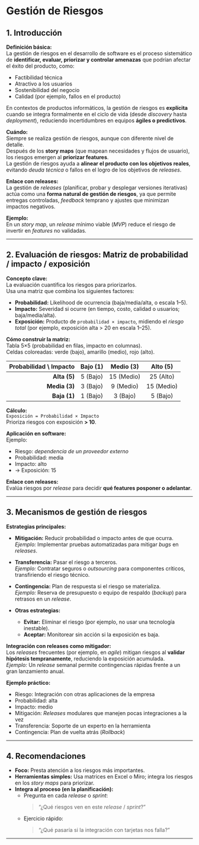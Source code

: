# Gestión de Riesgos

## 1. Introducción

**Definición básica:**  
La gestión de riesgos en el desarrollo de software es el proceso sistemático de **identificar, evaluar, priorizar y controlar amenazas** que podrían afectar el éxito del producto, como:

- Factibilidad técnica  
- Atractivo a los usuarios  
- Sostenibilidad del negocio  
- Calidad (por ejemplo, fallos en el producto)

En contextos de productos informáticos, la gestión de riesgos es **explícita** cuando se integra formalmente en el ciclo de vida (desde *discovery* hasta *deployment*), reduciendo incertidumbres en equipos **ágiles o predictivos**.

**Cuándo:**  
Siempre se realiza gestión de riesgos, aunque con diferente nivel de detalle.  
Después de los **story maps** (que mapean necesidades y flujos de usuario), los riesgos emergen al **priorizar features**.  
La gestión de riesgos ayuda a **alinear el producto con los objetivos reales**, evitando *deuda técnica* o fallos en el logro de los objetivos de *releases*.

**Enlace con releases:**  
La gestión de *releases* (planificar, probar y desplegar versiones iterativas) actúa como una **forma natural de gestión de riesgos**, ya que permite entregas controladas, *feedback* temprano y ajustes que minimizan impactos negativos.

**Ejemplo:**  
En un *story map*, un *release* mínimo viable (*MVP*) reduce el riesgo de invertir en *features* no validadas.

---

## 2. Evaluación de riesgos: Matriz de probabilidad / impacto / exposición

**Concepto clave:**  
La evaluación cuantifica los riesgos para priorizarlos.  
Usa una matriz que combina los siguientes factores:

- **Probabilidad:** Likelihood de ocurrencia (baja/media/alta, o escala 1–5).  
- **Impacto:** Severidad si ocurre (en tiempo, costo, calidad o usuarios; baja/media/alta).  
- **Exposición:** Producto de `probabilidad × impacto`, midiendo el *riesgo total* (por ejemplo, exposición alta > 20 en escala 1–25).

**Cómo construir la matriz:**  
Tabla 5×5 (probabilidad en filas, impacto en columnas).  
Celdas coloreadas: verde (bajo), amarillo (medio), rojo (alto).

| Probabilidad \ Impacto | Bajo (1) | Medio (3) | Alto (5) |
|------------------------:|:--------:|:----------:|:--------:|
| **Alta (5)** | 5 (Bajo) | 15 (Medio) | 25 (Alto) |
| **Media (3)** | 3 (Bajo) | 9 (Medio) | 15 (Medio) |
| **Baja (1)** | 1 (Bajo) | 3 (Bajo) | 5 (Bajo) |

**Cálculo:**  
`Exposición = Probabilidad × Impacto`  
Prioriza riesgos con exposición **> 10**.

**Aplicación en software:**  
Ejemplo:  
- Riesgo: *dependencia de un proveedor externo*  
- Probabilidad: media  
- Impacto: alto  
- → Exposición: 15  

**Enlace con releases:**  
Evalúa riesgos por *release* para decidir **qué features posponer o adelantar**.

---

## 3. Mecanismos de gestión de riesgos

**Estrategias principales:**

- **Mitigación:** Reducir probabilidad o impacto antes de que ocurra.  
  *Ejemplo:* Implementar pruebas automatizadas para mitigar *bugs* en *releases*.

- **Transferencia:** Pasar el riesgo a terceros.  
  *Ejemplo:* Contratar seguros o *outsourcing* para componentes críticos, transfiriendo el riesgo técnico.

- **Contingencia:** Plan de respuesta si el riesgo se materializa.  
  *Ejemplo:* Reserva de presupuesto o equipo de respaldo (*backup*) para retrasos en un *release*.

- **Otras estrategias:**
  - **Evitar:** Eliminar el riesgo (por ejemplo, no usar una tecnología inestable).  
  - **Aceptar:** Monitorear sin acción si la exposición es baja.

**Integración con releases como mitigador:**  
Los *releases* frecuentes (por ejemplo, en *agile*) mitigan riesgos al **validar hipótesis tempranamente**, reduciendo la exposición acumulada.  
*Ejemplo:* Un *release* semanal permite contingencias rápidas frente a un gran lanzamiento anual.

**Ejemplo práctico:**  
- Riesgo: Integración con otras aplicaciones de la empresa  
- Probabilidad: alta  
- Impacto: medio  
- Mitigación: *Releases* modulares que manejen pocas integraciones a la vez  
- Transferencia: Soporte de un experto en la herramienta  
- Contingencia: Plan de vuelta atrás (*Rollback*)

---

## 4. Recomendaciones

- **Foco:** Presta atención a los riesgos más importantes.  
- **Herramientas simples:** Usa matrices en Excel o Miro; integra los riesgos en los *story maps* para priorizar.  
- **Integra al proceso (en la planificación):**  
  - Pregunta en cada *release* o *sprint*:  
    > “¿Qué riesgos ven en este *release* / *sprint*?”  
  - Ejercicio rápido:  
    > “¿Qué pasaría si la integración con tarjetas nos falla?”

---

